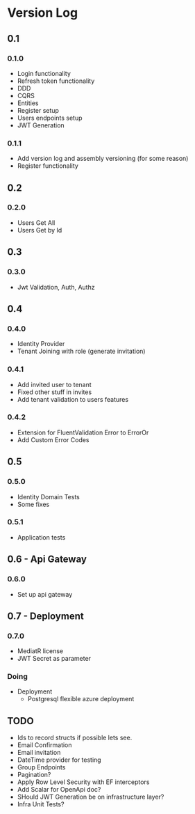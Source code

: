 # Version Log

## 0.1

### 0.1.0
- Login functionality
- Refresh token functionality
- DDD
- CQRS
- Entities
- Register setup
- Users endpoints setup
- JWT Generation

### 0.1.1

- Add version log and assembly versioning (for some reason)
- Register functionality

## 0.2

### 0.2.0

- Users Get All
- Users Get by Id

## 0.3

### 0.3.0

- Jwt Validation, Auth, Authz

## 0.4

### 0.4.0

- Identity Provider
- Tenant Joining with role (generate invitation)

### 0.4.1

- Add invited user to tenant
- Fixed other stuff in invites
- Add tenant validation to users features

### 0.4.2

- Extension for FluentValidation Error to ErrorOr
- Add Custom Error Codes

## 0.5

### 0.5.0

- Identity Domain Tests
- Some fixes

### 0.5.1

- Application tests

## 0.6 - Api Gateway

### 0.6.0

- Set up api gateway

## 0.7 - Deployment

### 0.7.0

- MediatR license
- JWT Secret as parameter

### Doing

- Deployment
    - Postgresql flexible azure deployment

## TODO

- Ids to record structs if possible lets see.
- Email Confirmation
- Email invitation
- DateTime provider for testing
- Group Endpoints
- Pagination?
- Apply Row Level Security with EF interceptors
- Add Scalar for OpenApi doc?
- SHould JWT Generation be on infrastructure layer?
- Infra Unit Tests?